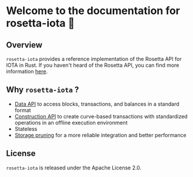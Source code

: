 # Welcome to the documentation for rosetta-iota  📖

## Overview

`rosetta-iota` provides a reference implementation of the Rosetta API for IOTA in Rust. If you haven't heard of the Rosetta API, you can find more information [here](https://www.rosetta-api.org/).

## Why `rosetta-iota` ?

 - [Data API](https://www.rosetta-api.org/docs/data_api_introduction.html) to access blocks, transactions, and balances in a standard format
 - [Construction API](https://www.rosetta-api.org/docs/construction_api_introduction.html) to create curve-based transactions with standardized operations in an offline execution environment
 - Stateless
 - [Storage pruning](https://www.rosetta-api.org/docs/storage_pruning.html) for a more reliable integration and better performance
  
## License
`rosetta-iota` is released under the Apache License 2.0.